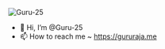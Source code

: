 <p align="left"> <img src="https://komarev.com/ghpvc/?username=Guru-25" alt="Guru-25" /> </p>

- 👋 Hi, I’m @Guru-25
- 📫 How to reach me ~ https://gururaja.me
